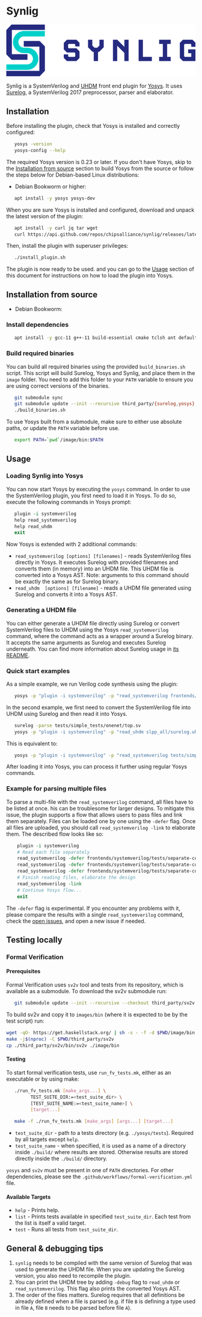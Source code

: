 # Synlig

![Synlig logo](images/synlig-logo.svg)

Synlig is a SystemVerilog and [UHDM](https://github.com/chipsalliance/UHDM) front end plugin for [Yosys](https://github.com/YosysHQ/yosys). 
It uses [Surelog](https://github.com/chipsalliance/Surelog), a SystemVerilog 2017 preprocessor, parser and elaborator.

## Installation

Before installing the plugin, check that Yosys is installed and correctly configured:

<!-- name="check-yosys" -->
``` bash
   yosys -version
   yosys-config --help
```

The required Yosys version is 0.23 or later.
If you don't have Yosys, skip to the [Installation from source](#installation-from-source) section to build Yosys from the source or follow the steps below for Debian-based Linux distributions:

* Debian Bookworm or higher:

<!-- name="install-yosys-debian" -->
``` bash
   apt install -y yosys yosys-dev
```

When you are sure Yosys is installed and configured, download and unpack the latest version of the plugin:

<!-- name="download-plugin" -->
``` bash
   apt install -y curl jq tar wget
   curl https://api.github.com/repos/chipsalliance/synlig/releases/latest | jq .assets[1] | grep "browser_download_url" | grep -Eo 'https://[^\"]*' | xargs wget -O - | tar -xz
```

Then, install the plugin with superuser privileges:

<!-- name="install-plugin" -->
``` bash
   ./install_plugin.sh
```
The plugin is now ready to be used. and you can go to the [Usage](#usage) section of this document for instructions on how to load the plugin into Yosys.

## Installation from source

* Debian Bookworm:

### Install dependencies

<!-- name="dependencies" -->
``` bash
   apt install -y gcc-11 g++-11 build-essential cmake tclsh ant default-jre swig google-perftools libgoogle-perftools-dev python3 python3-dev python3-pip uuid uuid-dev tcl-dev flex libfl-dev git pkg-config libreadline-dev bison libffi-dev wget python3-orderedmultidict
```

### Build required binaries

You can build all required binaries using the provided `build_binaries.sh` script. 
This script will build Surelog, Yosys and Synlig, and place them in the `image` folder. 
You need to add this folder to your `PATH` variable to ensure you are using correct versions of the binaries.

<!-- name="build-binaries" -->
``` bash
   git submodule sync
   git submodule update --init --recursive third_party/{surelog,yosys}
   ./build_binaries.sh
```

To use Yosys built from a submodule, make sure to either use absolute paths, or update the `PATH` variable before use.

<!-- name="path-setup" -->
``` bash
   export PATH=`pwd`/image/bin:$PATH
```

## Usage

### Loading Synlig into Yosys

You can now start Yosys by executing the `yosys` command.
In order to use the SystemVerilog plugin, you first need to load it in Yosys. To do so, execute the following commands in Yosys prompt:

<!-- name="load-plugin" -->
``` tcl
   plugin -i systemverilog
   help read_systemverilog
   help read_uhdm
   exit
```

Now Yosys is extended with 2 additional commands:

* `read_systemverilog [options] [filenames]` - reads SystemVerilog files directly in Yosys. 
It executes Surelog with provided filenames and converts them (in memory) into an UHDM file. 
This UHDM file is converted into a Yosys AST. 
Note: arguments to this command should be exactly the same as for Surelog binary.
* `read_uhdm  [options] [filename]` - reads a UHDM file generated using Surelog and converts it into a Yosys AST.

### Generating a UHDM file

You can either generate a UHDM file directly using Surelog or convert SystemVerilog files to UHDM using the Yosys `read_systemverilog` command, where the command acts as a wrapper around a Surelog binary. 
It accepts the same arguments as Surelog and executes Surelog underneath. 
You can find more information about Surelog usage in [its README](https://github.com/chipsalliance/Surelog#usage).

### Quick start examples

As a simple example, we run Verilog code synthesis using the plugin:

<!-- name="example-verilog" -->
``` bash
   yosys -p "plugin -i systemverilog" -p "read_systemverilog frontends/systemverilog/tests/counter/counter.v"
```

In the second example, we first need to convert the SystemVerilog file into UHDM using Surelog and then read it into Yosys.

<!-- name="example-uhdm-ver1" -->
``` bash
   surelog -parse tests/simple_tests/onenet/top.sv
   yosys -p "plugin -i systemverilog" -p "read_uhdm slpp_all/surelog.uhdm"
```

This is equivalent to:

<!-- name="example-uhdm-ver2" -->
``` bash
   yosys -p "plugin -i systemverilog" -p "read_systemverilog tests/simple_tests/onenet/top.sv"
```

After loading it into Yosys, you can process it further using regular Yosys commands.

### Example for parsing multiple files

To parse a multi-file with the `read_systemverilog` command, all files have to be listed at once. 
his can be troublesome for larger designs. 
To mitigate this issue, the plugin supports a flow that allows users to pass files and link them separately. 
Files can be loaded one by one using the `-defer` flag. 
Once all files are uploaded, you should call `read_systemverilog -link` to elaborate them. 
The described flow looks like so:

<!-- name="example-multiple-files" -->
``` tcl
    plugin -i systemverilog
    # Read each file separately
    read_systemverilog -defer frontends/systemverilog/tests/separate-compilation/separate-compilation.v
    read_systemverilog -defer frontends/systemverilog/tests/separate-compilation/separate-compilation-buf.sv
    read_systemverilog -defer frontends/systemverilog/tests/separate-compilation/separate-compilation-pkg.sv
    # Finish reading files, elaborate the design
    read_systemverilog -link
    # Continue Yosys flow...
    exit
```

The `-defer` flag is experimental.
If you encounter any problems with it, please compare the results with a single `read_systemverilog` command, check the [open issues](https://github.com/chipsalliance/synlig/issues), and open a new issue if needed.

## Testing locally

### Formal Verification

#### Prerequisites

Formal Verification uses `sv2v` tool and tests from its repository, which is available as a submodule.
To download the sv2v submodule run:

<!-- name="sv2v-update" -->
``` bash
   git submodule update --init --recursive --checkout third_party/sv2v
```

To build sv2v and copy it to `images/bin` (where it is expected to be by the test script) run:

<!-- name="sv2v-build" -->
``` bash
wget -qO- https://get.haskellstack.org/ | sh -s - -f -d $PWD/image/bin
make -j$(nproc) -C $PWD/third_party/sv2v
cp ./third_party/sv2v/bin/sv2v ./image/bin
```

#### Testing

To start formal verification tests, use `run_fv_tests.mk`, either as an executable or by using make:

<!-- name="run-fv-tests-exec" -->
``` bash
   ./run_fv_tests.mk [make_args...] \
         TEST_SUITE_DIR:=<test_suite_dir> \
         [TEST_SUITE_NAME:=<test_suite_name>] \
         [target...]
```

<!-- name="run-fv-tests-make" -->
``` bash
   make -f ./run_fv_tests.mk [make_args] [args...] [target...]
```

* `test_suite_dir` - path to a tests directory (e.g. `./yosys/tests`). Required by all targets except `help`.
* `test_suite_name` - when specified, it is used as a name of a directory inside `./build/` where results are stored. Otherwise results are stored directly inside the `./build/` directory.

`yosys` and `sv2v` must be present in one of `PATH` directories.
For other dependencies, please see the `.github/workflows/formal-verification.yml` file.

#### Available Targets

* ``help`` - Prints help.
* ``list`` - Prints tests available in specified ``test_suite_dir``. Each test from the list is itself a valid target.
* ``test`` - Runs all tests from ``test_suite_dir``.

## General & debugging tips

1. `synlig` needs to be compiled with the same version of Surelog that was used to generate the UHDM file. 
When you are updating the Surelog version, you also need to recompile the plugin.
1. You can print the UHDM tree by adding `-debug` flag to `read_uhdm` or `read_systemverilog`. 
This flag also prints the converted Yosys AST.
1. The order of the files matters. Surelog requires that all definitions be already defined when a file is parsed (e.g. if file `B` is defining a type used in file `A`, file `B` needs to be parsed before file `A`).
